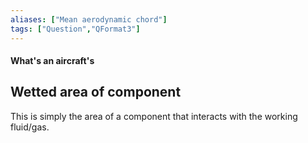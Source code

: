 ```yaml
---
aliases: ["Mean aerodynamic chord"]
tags: ["Question","QFormat3"]
---
```


#### What's an aircraft's
## Wetted area of component
This is simply the area of a component that interacts with the working fluid/gas.